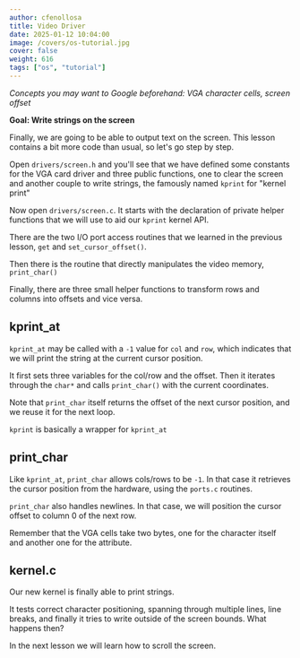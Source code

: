 ```yaml
---
author: cfenollosa  
title: Video Driver
date: 2025-01-12 10:04:00
image: /covers/os-tutorial.jpg
cover: false
weight: 616
tags: ["os", "tutorial"]
---
```


*Concepts you may want to Google beforehand: VGA character cells, screen offset*

**Goal: Write strings on the screen**

Finally, we are going to be able to output text on the screen. This lesson contains
a bit more code than usual, so let's go step by step.

Open `drivers/screen.h` and you'll see that we have defined some constants for the VGA
card driver and three public functions, one to clear the screen and another couple
to write strings, the famously named `kprint` for "kernel print"

Now open `drivers/screen.c`. It starts with the declaration of private helper functions
that we will use to aid our `kprint` kernel API.

There are the two I/O port access routines that we learned in the previous lesson,
`get` and `set_cursor_offset()`.

Then there is the routine that directly manipulates the video memory, `print_char()`

Finally, there are three small helper functions to transform rows and columns into offsets
and vice versa.


kprint_at
---------

`kprint_at` may be called with a `-1` value for `col` and `row`, which indicates that
we will print the string at the current cursor position.

It first sets three variables for the col/row and the offset. Then it iterates through
the `char*` and calls `print_char()` with the current coordinates.

Note that `print_char` itself returns the offset of the next cursor position, and we reuse
it for the next loop.

`kprint` is basically a wrapper for `kprint_at`



print_char
----------

Like `kprint_at`, `print_char` allows cols/rows to be `-1`. In that case it retrieves
the cursor position from the hardware, using the `ports.c` routines.

`print_char` also handles newlines. In that case, we will position the cursor offset
to column 0 of the next row. 

Remember that the VGA cells take two bytes, one for the character itself and another one
for the attribute.


kernel.c
--------

Our new kernel is finally able to print strings.

It tests correct character positioning, spanning through multiple lines, line breaks,
and finally it tries to write outside of the screen bounds. What happens then?

In the next lesson we will learn how to scroll the screen.